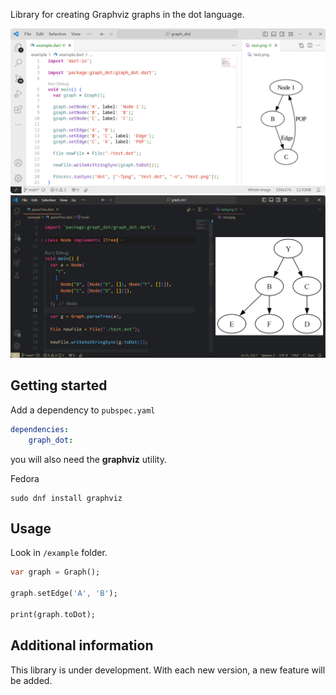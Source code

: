 Library for creating Graphviz graphs in the dot language.

![example](https://github.com/miomit/graph_dot/blob/main/assets/example.png?raw=true)
![example](https://github.com/miomit/graph_dot/blob/main/assets/parseTree.png?raw=true)

## Getting started

Add a dependency to `pubspec.yaml`

```yaml
dependencies:
    graph_dot:
```

you will also need the **graphviz** utility.

Fedora
```
sudo dnf install graphviz
```

## Usage

Look in `/example` folder.

```dart
var graph = Graph();

graph.setEdge('A', 'B');

print(graph.toDot);
```

## Additional information

This library is under development. With each new version, a new feature will be added.
